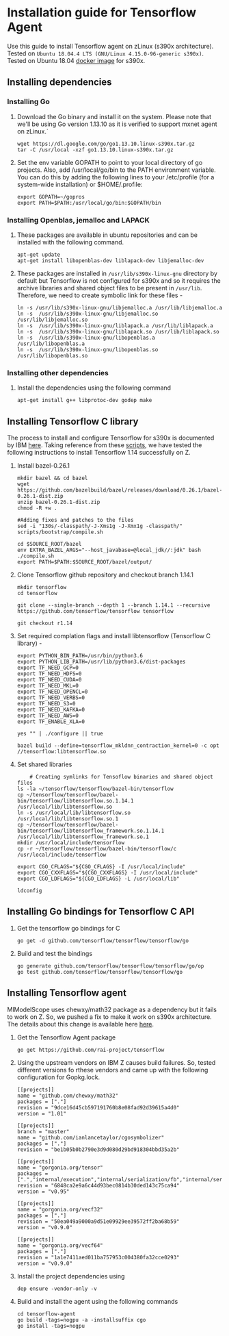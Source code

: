 # Installation guide for Tensorflow Agent

Use this guide to install Tensorflow agent on zLinux (s390x architecture). Tested on `Ubuntu 18.04.4 LTS (GNU/Linux 4.15.0-96-generic s390x)`. Tested on Ubuntu 18.04 [docker image](https://hub.docker.com/r/s390x/ubuntu/) for s390x.

## Installing dependencies

### Installing Go

1. Download the Go binary and install it on the system. Please note that we'll be using Go version 1.13.10 as it is verified to support mxnet agent on zLinux.`

    ```
    wget https://dl.google.com/go/go1.13.10.linux-s390x.tar.gz
    tar -C /usr/local -xzf go1.13.10.linux-s390x.tar.gz
    ```

2. Set the env variable GOPATH to point to your local directory of go projects. Also, add /usr/local/go/bin to the PATH environment variable. You can do this by adding the following lines to your /etc/profile (for a system-wide installation) or $HOME/.profile:

    ```
    export GOPATH=~/gopros
    export PATH=$PATH:/usr/local/go/bin:$GOPATH/bin
    ```

### Installing Openblas, jemalloc and LAPACK

1. These packages are available in ubuntu repositories and can be installed with the following command.

    ```
    apt-get update
    apt-get install libopenblas-dev liblapack-dev libjemalloc-dev
    ```

2. These packages are installed in `/usr/lib/s390x-linux-gnu` directory by default but Tensorflow is not configured for s390x and so it requires the archive libraries and shared object files to be present in `/usr/lib`. Therefore, we need to create symbolic link for these files -

    ```
    ln -s /usr/lib/s390x-linux-gnu/libjemalloc.a /usr/lib/libjemalloc.a 
    ln -s  /usr/lib/s390x-linux-gnu/libjemalloc.so /usr/lib/libjemalloc.so
    ln -s  /usr/lib/s390x-linux-gnu/liblapack.a /usr/lib/liblapack.a
    ln -s  /usr/lib/s390x-linux-gnu/liblapack.so /usr/lib/liblapack.so
    ln -s  /usr/lib/s390x-linux-gnu/libopenblas.a /usr/lib/libopenblas.a
    ln -s  /usr/lib/s390x-linux-gnu/libopenblas.so /usr/lib/libopenblas.so
    ```


### Installing other dependencies

1. Install the dependencies using the following command

    ```
    apt-get install g++ libprotoc-dev godep make
    ```


## Installing Tensorflow C library

The process to install and configure Tensorflow for s390x is documented by IBM [here](https://github.com/linux-on-ibm-z/docs/wiki/Building-TensorFlow). Taking reference from these [scripts](https://github.com/linux-on-ibm-z/scripts/tree/master/Tensorflow), we have tested the following instructions to install Tensorflow 1.14 successfully on Z.

1. Install bazel-0.26.1 

    ```
	mkdir bazel && cd bazel  
	wget https://github.com/bazelbuild/bazel/releases/download/0.26.1/bazel-0.26.1-dist.zip 
	unzip bazel-0.26.1-dist.zip  
	chmod -R +w .
	
	#Adding fixes and patches to the files
	sed -i "130s/-classpath/-J-Xms1g -J-Xmx1g -classpath/" scripts/bootstrap/compile.sh
	
	cd $SOURCE_ROOT/bazel
	env EXTRA_BAZEL_ARGS="--host_javabase=@local_jdk//:jdk" bash ./compile.sh
	export PATH=$PATH:$SOURCE_ROOT/bazel/output/ 
    ```

2. Clone Tensorflow github repository and checkout branch 1.14.1

    ```
    mkdir tensorflow
    cd tensorflow

    git clone --single-branch --depth 1 --branch 1.14.1 --recursive https://github.com/tensorflow/tensorflow tensorflow

    git checkout r1.14
    ```

3. Set required complation flags and install libtensorflow (Tensorflow C library) - 

    ```
	export PYTHON_BIN_PATH=/usr/bin/python3.6
  	export PYTHON_LIB_PATH=/usr/lib/python3.6/dist-packages
	export TF_NEED_GCP=0 
	export TF_NEED_HDFS=0 
	export TF_NEED_CUDA=0 
	export TF_NEED_MKL=0 
	export TF_NEED_OPENCL=0 
	export TF_NEED_VERBS=0 
	export TF_NEED_S3=0 
	export TF_NEED_KAFKA=0 
	export TF_NEED_AWS=0 
	export TF_ENABLE_XLA=0

	yes "" | ./configure || true
    
	bazel build --define=tensorflow_mkldnn_contraction_kernel=0 -c opt //tensorflow:libtensorflow.so
    ```

4. Set shared libraries

    ```
        # Creating symlinks for Tensoflow binaries and shared object files
	ls -la ~/tensorflow/tensorflow/bazel-bin/tensorflow
	cp ~/tensorflow/tensorflow/bazel-bin/tensorflow/libtensorflow.so.1.14.1 /usr/local/lib/libtensorflow.so
	ln -s /usr/local/lib/libtensorflow.so /usr/local/lib/libtensorflow.so.1
	cp ~/tensorflow/tensorflow/bazel-bin/tensorflow/libtensorflow_framework.so.1.14.1 /usr/local/lib/libtensorflow_framework.so.1
	mkdir /usr/local/include/tensorflow 
	cp -r ~/tensorflow/tensorflow/bazel-bin/tensorflow/c /usr/local/include/tensorflow

	export CGO_CFLAGS="${CGO_CFLAGS} -I /usr/local/include"
	export CGO_CXXFLAGS="${CGO_CXXFLAGS} -I /usr/local/include"
	export CGO_LDFLAGS="${CGO_LDFLAGS} -L /usr/local/lib"

	ldconfig
    ```

## Installing Go bindings for Tensorflow C API

1. Get the tensorflow go bindings for C

    ```
    go get -d github.com/tensorflow/tensorflow/tensorflow/go
    ```

2. Build and test the bindings

    ```
    go generate github.com/tensorflow/tensorflow/tensorflow/go/op
    go test github.com/tensorflow/tensorflow/tensorflow/go
    ```

## Installing Tensorflow agent

MlModelScope uses chewxy/math32 package as a dependency but it fails to work on Z. So, we pushed a fix to make it work on s390x architecture. The details about this change is available here [here](https://github.com/openmainframeproject-internship/Enabling-IBM-Z-in-MLModelScope/tree/master/src/math32).

1. Get the Tensorflow Agent package

   ```
   go get https://github.com/rai-project/tensorflow
   ```

2. Using the upstream vendors on IBM Z causes build failures. So, tested different versions fo rthese vendors and came up with the following configuration for Gopkg.lock.

    ```
    [[projects]]
    name = "github.com/chewxy/math32"
    packages = ["."]
    revision = "9dce16d45cb597191760b8e08fad92d39615a4d0"
    version = "1.01"

    [[projects]]
    branch = "master"
    name = "github.com/ianlancetaylor/cgosymbolizer"
    packages = ["."]
    revision = "be1b05b0b2790e3d9d080d29bd918304bbd35a2b"

    [[projects]]
    name = "gorgonia.org/tensor"
    packages = [".","internal/execution","internal/serialization/fb","internal/serialization/pb","internal/storage"]
    revision = "6848ca2e9a6c44d93bec0814b30ded143c75ca94"
    version = "v0.95"

    [[projects]]
    name = "gorgonia.org/vecf32"
    packages = ["."]
    revision = "50ea049a9000a9d51e09929ee39572ff2ba68b59"
    version = "v0.9.0"

    [[projects]]
    name = "gorgonia.org/vecf64"
    packages = ["."]
    revision = "1a1e7411aed011ba757953c004380fa32cce0293"
    version = "v0.9.0"
    ```

3. Install the project dependencies using 

    ```
    dep ensure -vendor-only -v
    ```

3. Build and install the agent using the following commands

    ```
    cd tensorflow-agent
    go build -tags=nogpu -a -installsuffix cgo
    go install -tags=nogpu
    ```

